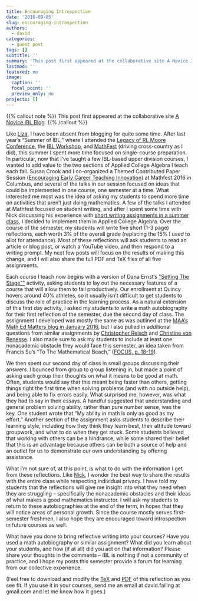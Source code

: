 ```yaml
---
title: Encouraging Introspection
date: '2016-09-05'
slug: encouraging-introspection
authors:
  - david
categories:
  - guest post
tags: []
subtitle: ''
summary: 'This post first appeared at the collaborative site A Novice IBL Blog.'
lastmod: ''
featured: no
image:
  caption: ''
  focal_point: ''
  preview_only: no
projects: []
---
```


<!-- This post first appeared at High Country News and is republished here with permission.-->
{{% callout note %}}
This post first appeared at the collaborative site [A Novice IBL Blog](https://noviceiblblog.wordpress.com/2016/09/05/david-encouraging-introspection/).
{{% /callout %}}

Like [Liza](https://noviceiblblog.wordpress.com/2016/08/16/liza-treating-our-young-adult-college-students-like-we-treat-adults/), I have been absent from blogging for quite some time. After last year’s “Summer of IBL,” where I attended the [Legacy of RL Moore Conference](http://legacyrlmoore.org/Reports/201506/program.html), the [IBL Workshop](http://www.inquirybasedlearning.org/?page=IBL_Workshop), and [MathFest](https://www.maa.org/meetings/mathfest-archive) (driving cross-country as I did), this summer I spent more time focused on single-course preparation. In particular, now that I’ve taught a few IBL-based upper division courses, I wanted to add value to the two sections of Applied College Algebra I teach each fall. Susan Crook and I co-organized a Themed Contributed Paper Session ([Encouraging Early Career Teaching Innovation](https://www.maa.org/meetings/mathfest/program-details/2016/themed-contributed-paper-sessions)) at Mathfest 2016 in Columbus, and several of the talks in our session focused on ideas that could be implemented in one course, one semester at a time. What interested me most was the idea of asking my students to spend more time on activities that aren’t just doing mathematics. A few of the talks I attended at Mathfest focused on student writing, and after I spent some time with Nick discussing his experience with [short writing assignments in a summer class](https://noviceiblblog.wordpress.com/2016/08/09/nick-some-ibl-things-for-my-summer-class/), I decided to implement them in Applied College Algebra. Over the course of the semester, my students will write five short (1-3 page) reflections, each worth 3% of the overall grade (replacing the 15% I used to allot for attendance). Most of these reflections will ask students to read an article or blog post, or watch a YouTube video, and then respond to a writing prompt. My next few posts will focus on the results of making this change, and I will also share the full PDF and TeX files of all five assignments.

Each course I teach now begins with a version of Dana Ernst’s ["Setting The Stage""](http://danaernst.com/setting-the-stage/) activity, asking students to lay out the necessary features of a course that will allow them to fail productively. Our enrollment at Quincy hovers around 40% athletes, so it usually isn’t difficult to get students to discuss the role of practice in the learning process. As a natural extension of this first day activity, I asked my students to write a math autobiography for their first reflection of the semester, due the second day of class. The assignment I developed was mostly the same as was outlined at the [MAA’s Math Ed Matters blog in January 2016](http://maamathedmatters.blogspot.com/2016/01/math-autobiography.html), but I also pulled in additional questions from similar assignments by [Christopher Reisch](http://wac.colostate.edu/aw/teaching/reisch2000/) and [Christine von Renesse](https://www.artofmathematics.org/blogs/cvonrenesse/mathematical-autobiographies). I also made sure to ask my students to include at least one nonacademic obstacle they would face this semester, an idea taken from Francis Su’s “To The Mathematical Beach,” ([FOCUS, p. 18-19](http://digital.ipcprintservices.com/publication/?i=260736&pre=1)).

We then spent our second day of class in small groups discussing their answers. I bounced from group to group listening in, but made a point of asking each group their thoughts on what it means to be good at math. Often, students would say that this meant being faster than others, getting things right the first time when solving problems (and with no outside help), and being able to fix errors easily. What surprised me, however, was what they had to say in their essays. A handful suggested that understanding and general problem solving ability, rather than pure number sense, was the key. One student wrote that “My ability in math is only as good as my effort.” Another section of the assignment asks students to describe their learning style, including how they think they learn best, their attitude toward groupwork, and what to do when they get stuck. Some students believed that working with others can be a hindrance, while some shared their belief that this is an advantage because others can be both a source of help and an outlet for us to demonstrate our own understanding by offering assistance.

What I’m not sure of, at this point, is what to do with the information I get from these reflections. Like [Nick](https://noviceiblblog.wordpress.com/2016/08/09/nick-some-ibl-things-for-my-summer-class/), I wonder the best way to share the results with the entire class while respecting individual privacy. I have told my students that the reflections will give me insight into what they need when they are struggling – specifically the nonacademic obstacles and their ideas of what makes a good mathematics instructor. I will ask my students to return to these autobiographies at the end of the term, in hopes that they will notice areas of personal growth. Since the course mostly serves first-semester freshmen, I also hope they are encouraged toward introspection in future courses as well.

What have you done to bring reflective writing into your courses? Have you used a math autobiography or similar assignment? What did you learn about your students, and how (if at all) did you act on that information? Please share your thoughts in the comments – IBL is nothing if not a community of practice, and I hope my posts this semester provide a forum for learning from our collective experience.

(Feel free to download and modify the [TeX](/noviceiblblog/reflections/reflection1assignment.tex) and [PDF](/noviceiblblog/reflections/reflection1assignment.pdf) of this reflection as you see fit. If you use it in your courses, send me an email at david.failing at gmail.com and let me know how it goes.)